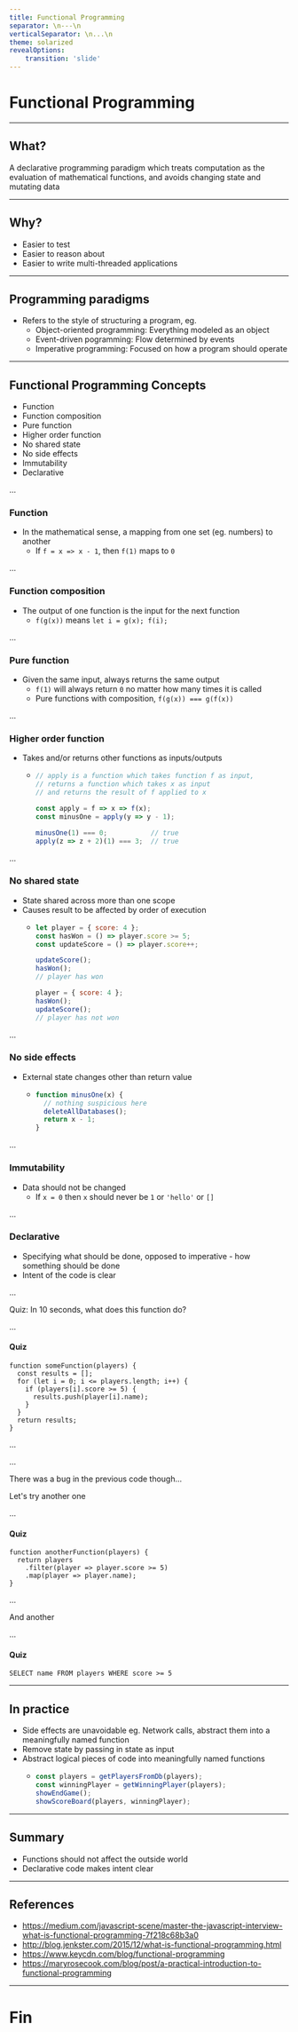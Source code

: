 ```yaml
---
title: Functional Programming
separator: \n---\n
verticalSeparator: \n...\n
theme: solarized
revealOptions:
    transition: 'slide'
---
```


# Functional Programming

---

## What?
A declarative programming paradigm which treats computation as the evaluation of mathematical functions, and avoids changing state and mutating data

---

## Why?
- Easier to test
- Easier to reason about
- Easier to write multi-threaded applications

---

## Programming paradigms
- Refers to the style of structuring a program, eg.
  - Object-oriented programming: Everything modeled as an object
  - Event-driven pogramming: Flow determined by events
  - Imperative programming: Focused on how a program should operate

---

## Functional Programming Concepts
- Function
- Function composition
- Pure function
- Higher order function
- No shared state
- No side effects
- Immutability
- Declarative

...

### Function
- In the mathematical sense, a mapping from one set (eg. numbers) to another
  - If `f = x => x - 1`, then `f(1)` maps to `0`

...

### Function composition
- The output of one function is the input for the next function
  - `f(g(x))` means `let i = g(x); f(i);`

...

### Pure function
- Given the same input, always returns the same output
  - `f(1)` will always return `0` no matter how many times it is called
  - Pure functions with composition, `f(g(x)) === g(f(x))`

...

### Higher order function
- Takes and/or returns other functions as inputs/outputs
  - ```js
    // apply is a function which takes function f as input,
    // returns a function which takes x as input
    // and returns the result of f applied to x

    const apply = f => x => f(x);
    const minusOne = apply(y => y - 1);

    minusOne(1) === 0;           // true
    apply(z => z + 2)(1) === 3;  // true
    ```

...

### No shared state
- State shared across more than one scope
- Causes result to be affected by order of execution
  - ```js
    let player = { score: 4 };
    const hasWon = () => player.score >= 5;
    const updateScore = () => player.score++;

    updateScore();
    hasWon();
    // player has won

    player = { score: 4 };
    hasWon();
    updateScore();
    // player has not won
    ```

...

### No side effects
- External state changes other than return value
  - ```js
    function minusOne(x) {
      // nothing suspicious here
      deleteAllDatabases();
      return x - 1;
    }
    ```

...

### Immutability
- Data should not be changed
  - If `x = 0` then `x` should never be `1` or `'hello'` or `[]`

...

### Declarative
- Specifying what should be done, opposed to imperative - how something should be done
- Intent of the code is clear

...

Quiz: In 10 seconds, what does this function do?

...

#### Quiz
    function someFunction(players) {
      const results = [];
      for (let i = 0; i <= players.length; i++) {
        if (players[i].score >= 5) {
          results.push(player[i].name);
        }
      }
      return results;
    }

...

...

There was a bug in the previous code though...

Let's try another one

...

#### Quiz
    function anotherFunction(players) {
      return players
        .filter(player => player.score >= 5)
        .map(player => player.name);
    }

...

And another

...

#### Quiz
    SELECT name FROM players WHERE score >= 5


---

## In practice
- Side effects are unavoidable eg. Network calls, abstract them into a meaningfully named function
- Remove state by passing in state as input
- Abstract logical pieces of code into meaningfully named functions
  - ```js
    const players = getPlayersFromDb(players);
    const winningPlayer = getWinningPlayer(players);
    showEndGame();
    showScoreBoard(players, winningPlayer);
    ```

---

## Summary
- Functions should not affect the outside world
- Declarative code makes intent clear

---

## References
- https://medium.com/javascript-scene/master-the-javascript-interview-what-is-functional-programming-7f218c68b3a0
- http://blog.jenkster.com/2015/12/what-is-functional-programming.html
- https://www.keycdn.com/blog/functional-programming
- https://maryrosecook.com/blog/post/a-practical-introduction-to-functional-programming

---

# Fin
